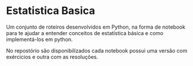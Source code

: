 # Estatistica Basica
Um conjunto de roteiros desenvolvidos em Python, na forma de notebook para te ajudar a entender conceitos de estatística básica 
e como implementá-los em python.

No repostório são disponibilizados cada notebook possui uma versão com exércicios e outra com as resoluções.
